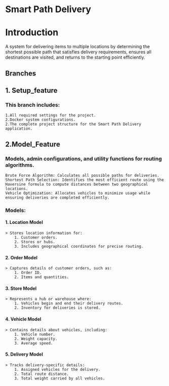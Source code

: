 # Smart Path Delivery

# Introduction 
A system for delivering items to multiple locations by determining the shortest possible path that satisfies delivery requirements, ensures all destinations are visited, and returns to the starting point efficiently.


## Branches 
## 1. Setup_feature 
### This branch includes:
    1.All required settings for the project.
    2.Docker system configurations.
    2.The complete project structure for the Smart Path Delivery application.
    

## 2.Model_Feature  
### Models, admin configurations, and utility functions for routing algorithms.
    Brute Force Algorithm: Calculates all possible paths for deliveries.
    Shortest Path Selection: Identifies the most efficient route using the Haversine formula to compute distances between two geographical locations.
    Vehicle Optimization: Allocates vehicles to minimize usage while ensuring deliveries are completed efficiently.

### Models:
 
 #### 1. Location Model
    > Stores location information for:
        1. Customer orders.
        2. Stores or hubs.
        3. Includes geographical coordinates for precise routing.

 #### 2. Order Model
    > Captures details of customer orders, such as:
        1. Order ID.
        2. Items and quantities.

 #### 3. Store Model
    > Represents a hub or warehouse where:
        1. Vehicles begin and end their delivery routes.
        2. Inventory for deliveries is stored.

 #### 4. Vehicle Model
    > Contains details about vehicles, including:
        1. Vehicle number.
        2. Weight capacity.
        3. Average speed.

 #### 5. Delivery Model
    > Tracks delivery-specific details:
        1. Assigned vehicles for the delivery.
        2. Total route distance.
        3. Total weight carried by all vehicles.


